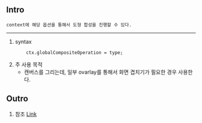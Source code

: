 
## Intro
    context에 해당 옵션을 통해서 도형 합성을 진행할 수 있다.
------
1. syntax
    ```
        ctx.globalCompositeOperation = type;
    ```
2. 주 사용 목적 
    - 캔버스를 그리는데, 일부 ovarlay를 통해서 화면 겹치기가 필요한 경우 사용한다.

## Outro
1. 참조 [Link](https://developer.mozilla.org/en-US/docs/Web/API/CanvasRenderingContext2D/globalCompositeOperation)
